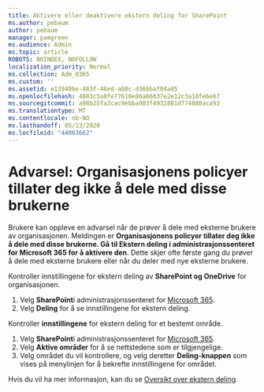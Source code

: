 ```yaml
---
title: Aktivere eller deaktivere ekstern deling for SharePoint
ms.author: pebaum
author: pebaum
manager: pamgreen
ms.audience: Admin
ms.topic: article
ROBOTS: NOINDEX, NOFOLLOW
localization_priority: Normal
ms.collection: Adm_O365
ms.custom: ''
ms.assetid: e13940be-483f-46ed-a88c-d36bbaf04ad5
ms.openlocfilehash: 4883c5a8fe77610e86a66637e2e12c3a18fe6e67
ms.sourcegitcommit: a98b25fa3cac9ebba983f4932881d774880aca93
ms.translationtype: MT
ms.contentlocale: nb-NO
ms.lasthandoff: 05/13/2020
ms.locfileid: "44063662"
---
```

# <a name="warning-message-your-organizations-policies-dont-allow-you-to-share-with-these-users"></a>Advarsel: Organisasjonens policyer tillater deg ikke å dele med disse brukerne

Brukere kan oppleve en advarsel når de prøver å dele med eksterne brukere av organisasjonen. Meldingen er **Organisasjonens policyer tillater deg ikke å dele med disse brukerne. Gå til Ekstern deling i administrasjonssenteret for Microsoft 365 for å aktivere den**. Dette skjer ofte første gang du prøver å dele med eksterne brukere eller når du deler med nye eksterne brukere.

Kontroller innstillingene for ekstern deling av **SharePoint og OneDrive** for organisasjonen.

1. Velg **SharePoint**i administrasjonssenteret for [Microsoft 365](https://admin.microsoft.com/AdminPortal/Home#/homepage">https://admin.microsoft.com/).
3. Velg **Deling** for å se innstillingene for ekstern deling.

Kontroller **innstillingene** for ekstern deling for et bestemt område.

1. Velg **SharePoint**i administrasjonssenteret for [Microsoft 365](https://admin.microsoft.com/AdminPortal/Home#/homepage">https://admin.microsoft.com/).
2. Velg **Aktive områder** for å se nettstedene som er tilgjengelige.
3. Velg området du vil kontrollere, og velg deretter **Deling-knappen** som vises på menylinjen for å bekrefte innstillingene for området.

Hvis du vil ha mer informasjon, kan du se [Oversikt over ekstern deling](https://docs.microsoft.com/sharepoint/external-sharing-overview).